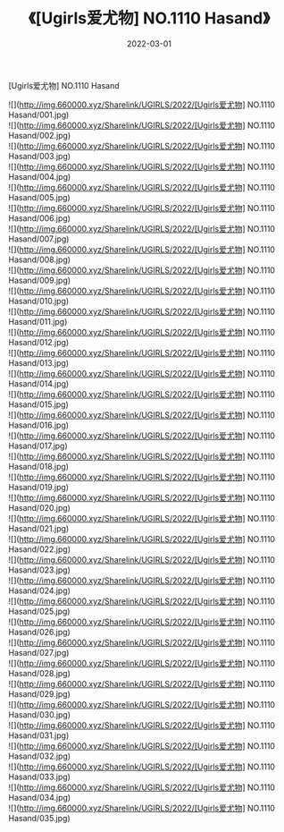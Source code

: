 ﻿---
layout: post
title:  《[Ugirls爱尤物] NO.1110 Hasand》
date:   2022-03-01
img: http://img.660000.xyz/Sharelink/UGIRLS/2022/[Ugirls爱尤物] NO.1110 Hasand/000.jpg
categories: [美女, 清纯, 唯美]
---

[Ugirls爱尤物] NO.1110 Hasand

 ![](http://img.660000.xyz/Sharelink/UGIRLS/2022/[Ugirls爱尤物] NO.1110 Hasand/001.jpg) <br>![](http://img.660000.xyz/Sharelink/UGIRLS/2022/[Ugirls爱尤物] NO.1110 Hasand/002.jpg) <br>![](http://img.660000.xyz/Sharelink/UGIRLS/2022/[Ugirls爱尤物] NO.1110 Hasand/003.jpg) <br>![](http://img.660000.xyz/Sharelink/UGIRLS/2022/[Ugirls爱尤物] NO.1110 Hasand/004.jpg) <br>![](http://img.660000.xyz/Sharelink/UGIRLS/2022/[Ugirls爱尤物] NO.1110 Hasand/005.jpg) <br>![](http://img.660000.xyz/Sharelink/UGIRLS/2022/[Ugirls爱尤物] NO.1110 Hasand/006.jpg) <br>![](http://img.660000.xyz/Sharelink/UGIRLS/2022/[Ugirls爱尤物] NO.1110 Hasand/007.jpg) <br>![](http://img.660000.xyz/Sharelink/UGIRLS/2022/[Ugirls爱尤物] NO.1110 Hasand/008.jpg) <br>![](http://img.660000.xyz/Sharelink/UGIRLS/2022/[Ugirls爱尤物] NO.1110 Hasand/009.jpg) <br>![](http://img.660000.xyz/Sharelink/UGIRLS/2022/[Ugirls爱尤物] NO.1110 Hasand/010.jpg) <br>![](http://img.660000.xyz/Sharelink/UGIRLS/2022/[Ugirls爱尤物] NO.1110 Hasand/011.jpg) <br>![](http://img.660000.xyz/Sharelink/UGIRLS/2022/[Ugirls爱尤物] NO.1110 Hasand/012.jpg) <br>![](http://img.660000.xyz/Sharelink/UGIRLS/2022/[Ugirls爱尤物] NO.1110 Hasand/013.jpg) <br>![](http://img.660000.xyz/Sharelink/UGIRLS/2022/[Ugirls爱尤物] NO.1110 Hasand/014.jpg) <br>![](http://img.660000.xyz/Sharelink/UGIRLS/2022/[Ugirls爱尤物] NO.1110 Hasand/015.jpg) <br>![](http://img.660000.xyz/Sharelink/UGIRLS/2022/[Ugirls爱尤物] NO.1110 Hasand/016.jpg) <br>![](http://img.660000.xyz/Sharelink/UGIRLS/2022/[Ugirls爱尤物] NO.1110 Hasand/017.jpg) <br>![](http://img.660000.xyz/Sharelink/UGIRLS/2022/[Ugirls爱尤物] NO.1110 Hasand/018.jpg) <br>![](http://img.660000.xyz/Sharelink/UGIRLS/2022/[Ugirls爱尤物] NO.1110 Hasand/019.jpg) <br>![](http://img.660000.xyz/Sharelink/UGIRLS/2022/[Ugirls爱尤物] NO.1110 Hasand/020.jpg) <br>![](http://img.660000.xyz/Sharelink/UGIRLS/2022/[Ugirls爱尤物] NO.1110 Hasand/021.jpg) <br>![](http://img.660000.xyz/Sharelink/UGIRLS/2022/[Ugirls爱尤物] NO.1110 Hasand/022.jpg) <br>![](http://img.660000.xyz/Sharelink/UGIRLS/2022/[Ugirls爱尤物] NO.1110 Hasand/023.jpg) <br>![](http://img.660000.xyz/Sharelink/UGIRLS/2022/[Ugirls爱尤物] NO.1110 Hasand/024.jpg) <br>![](http://img.660000.xyz/Sharelink/UGIRLS/2022/[Ugirls爱尤物] NO.1110 Hasand/025.jpg) <br>![](http://img.660000.xyz/Sharelink/UGIRLS/2022/[Ugirls爱尤物] NO.1110 Hasand/026.jpg) <br>![](http://img.660000.xyz/Sharelink/UGIRLS/2022/[Ugirls爱尤物] NO.1110 Hasand/027.jpg) <br>![](http://img.660000.xyz/Sharelink/UGIRLS/2022/[Ugirls爱尤物] NO.1110 Hasand/028.jpg) <br>![](http://img.660000.xyz/Sharelink/UGIRLS/2022/[Ugirls爱尤物] NO.1110 Hasand/029.jpg) <br>![](http://img.660000.xyz/Sharelink/UGIRLS/2022/[Ugirls爱尤物] NO.1110 Hasand/030.jpg) <br>![](http://img.660000.xyz/Sharelink/UGIRLS/2022/[Ugirls爱尤物] NO.1110 Hasand/031.jpg) <br>![](http://img.660000.xyz/Sharelink/UGIRLS/2022/[Ugirls爱尤物] NO.1110 Hasand/032.jpg) <br>![](http://img.660000.xyz/Sharelink/UGIRLS/2022/[Ugirls爱尤物] NO.1110 Hasand/033.jpg) <br>![](http://img.660000.xyz/Sharelink/UGIRLS/2022/[Ugirls爱尤物] NO.1110 Hasand/034.jpg) <br>![](http://img.660000.xyz/Sharelink/UGIRLS/2022/[Ugirls爱尤物] NO.1110 Hasand/035.jpg) <br>
